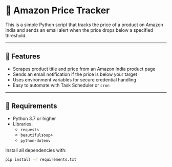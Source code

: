 # 🛒 Amazon Price Tracker

This is a simple Python script that tracks the price of a product on Amazon India and sends an email alert when the price drops below a specified threshold.

---

## 🚀 Features

- Scrapes product title and price from an Amazon India product page
- Sends an email notification if the price is below your target
- Uses environment variables for secure credential handling
- Easy to automate with Task Scheduler or `cron`

---

## 🧰 Requirements

- Python 3.7 or higher
- Libraries:
  - `requests`
  - `beautifulsoup4`
  - `python-dotenv`

Install all dependencies with:

```bash
pip install -r requirements.txt
